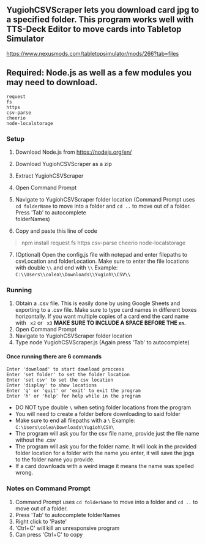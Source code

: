 ## YugiohCSVScraper lets you download card jpg to a specified folder. This program works well with TTS-Deck Editor to move cards into Tabletop Simulator
https://www.nexusmods.com/tabletopsimulator/mods/266?tab=files
## Required: Node.js as well as a few modules you may need to download.
```
request 
fs 
https 
csv-parse 
cheerio 
node-localstorage
```

### Setup
1.  Download Node.js from https://nodejs.org/en/
2.  Download YugiohCSVScraper as a zip
3.  Extract YugiohCSVScraper
4.  Open Command Prompt
5.  Navigate to YugiohCSVScraper folder location 
    (Command Prompt uses ``cd folderName`` to move into a folder and ``cd ..`` to move out of a folder. Press 'Tab' to autocomplete     
    folderNames)

6.  Copy and paste this line of code 
>npm install request fs https csv-parse cheerio node-localstorage

7.  (Optional) Open the config.js file with notepad and enter filepaths to csvLocation and folderLocation. Make sure to enter the file locations with double `\\` and end with `\\`
Example: ``C:\\Users\\colea\\Downloads\\Yugioh\\CSV\\``

### Running

1.  Obtain a .csv file. This is easily done by using Google Sheets and exporting to a .csv file. Make sure to type card names in different boxes horizontally. If you want multiple copies of a card end the card name with ` x2` or ` x3` **MAKE SURE TO INCLUDE A SPACE BEFORE THE `xn`.**
2.  Open Command Prompt
3.  Navigate to YugiohCSVScraper folder location 
4.  Type node YugiohCSVScraper.js (Again press 'Tab' to autocomplete)


#### Once running there are 6 commands
```
Enter 'download' to start download proccess
Enter 'set folder' to set the folder location
Enter 'set csv' to set the csv location
Enter 'display' to show locations
Enter 'q' or 'quit' or 'exit' to exit the program
Enter 'h' or 'help' for help while in the program
```
- DO NOT type double `\` when  seting folder locations from the program
- You will need to create a folder before downloading to said folder
- Make sure to end all filepaths with a `\` Example: `C:\Users\colea\Downloads\Yugioh\CSV\`
- The program will ask you for the csv file name, provide just the file name without the .csv
- The program will ask you for the folder name. It will look in the provided folder location for a folder with the name you enter, it will save the jpgs to the folder name you provide.
- If a card downloads with a weird image it means the name was spelled wrong.

### Notes on Command Prompt
1.  Command Prompt uses ``cd folderName`` to move into a folder and ``cd ..`` to move out of a folder. 
2.  Press 'Tab' to autocomplete folderNames
3.  Right click to 'Paste'
4.  'Ctrl+C' will kill an unresponsive program
5.  Can press 'Ctrl+C' to copy
